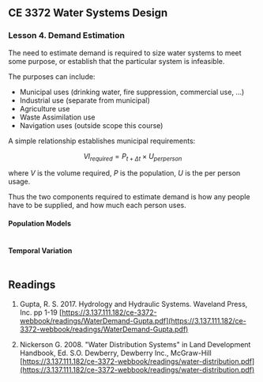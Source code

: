 ## CE 3372 Water Systems Design
### Lesson 4. Demand Estimation

The need to estimate demand is required to size water systems to meet some purpose, or establish that the particular system is infeasible.

The purposes can include:

- Municipal uses (drinking water, fire suppression, commercial use, ...)
- Industrial use (separate from municipal)
- Agriculture use
- Waste Assimilation use
- Navigation uses (outside scope this course)

A simple relationship establishes municipal requirements:

$$ Vl_{required} = P_{t+\Delta t} \times U_{per person}$$

where $V$ is the volume required, $P$ is the population, $U$ is the per person usage.

Thus the two components required to estimate demand is how any people have to be supplied, and how much each person uses.


#### Population Models



```python

```

#### Temporal Variation


```python

```

## Readings

1. Gupta, R. S. 2017. Hydrology and Hydraulic Systems. Waveland Press, Inc. pp 1-19 [https://3.137.111.182/ce-3372-webbook/readings/WaterDemand-Gupta.pdf](https://3.137.111.182/ce-3372-webbook/readings/WaterDemand-Gupta.pdf)

2. Nickerson G. 2008. "Water Distribution Systems" in Land Development Handbook, Ed. S.O. Dewberry, Dewberry Inc., McGraw-Hill [https://3.137.111.182/ce-3372-webbook/readings/water-distribution.pdf](https://3.137.111.182/ce-3372-webbook/readings/water-distribution.pdf)



```python

```
